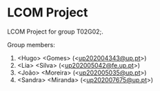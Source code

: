 # LCOM Project

LCOM Project for group T02G02;.

Group members:

1. &lt;Hugo&gt; &lt;Gomes&gt; (&lt;up202004343@up.pt&gt;)
2. &lt;Lia&gt; &lt;Silva&gt; (&lt;up202005042@fe.up.pt&gt;)
3. &lt;João&gt; &lt;Moreira&gt; (&lt;up202005035@up.pt&gt;)
4. &lt;Sandra&gt; &lt;Miranda&gt; (&lt;up202007675@up.pt&gt;)
